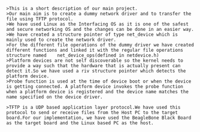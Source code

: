     >This is a short description of our main project.
    >Our main aim is to create a dummy network driver and to transfer the file using TFTP protocol.
    >We have used Linux as the Interfacing OS as it is one of the safest and secure networking OS and the changes can be done in an easier way.
    >We have created a structure pointer of type net_device which is mainly used to create the network driver.
    >For the different file operations of the dummy driver we have created different functions and linked it with the regular file operations structure named    net_device_ops(defined in netdevice.h)
    >Platform devices are not self discoverable so the kernel needs to provide a way such that the hardware that is actually present can detect it.So we have used a riv structure pointer which detects the platform device.
    >Probe function is used at the time of device boot or when the device is getting connected. A platform device invokes the probe function when a platform device is registered and the device name matches the name specified on the device driver.

    >TFTP is a UDP based application layer protocol.We have used this protocol to send or receive files from the Host PC to the target board.For our implementation, we have used the BeagleBone Black Board as the target board and the Linux based PC as the host.
